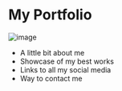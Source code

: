 # My Portfolio

![image](https://user-images.githubusercontent.com/115170653/207619219-cddf6b13-765d-40fd-80b5-43ddae3ccbbd.png)
- A little bit about me
- Showcase of my best works
- Links to all my social media
- Way to contact me
